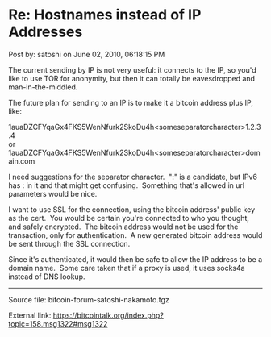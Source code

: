 # Re: Hostnames instead of IP Addresses

Post by: satoshi on June 02, 2010, 06:18:15 PM

The current sending by IP is not very useful: it connects to the IP, so you'd like to use TOR for anonymity, but then it can totally be eavesdropped and man-in-the-middled.

The future plan for sending to an IP is to make it a bitcoin address plus IP, like:

1auaDZCFYqaGx4FKS5WenNfurk2SkoDu4h<someseparatorcharacter\>1.2.3.4<br>
or<br>
1auaDZCFYqaGx4FKS5WenNfurk2SkoDu4h<someseparatorcharacter\>domain.com

I need suggestions for the separator character. &nbsp;":" is a candidate, but IPv6 has : in it and that might get confusing. &nbsp;Something that's allowed in url parameters would be nice.

I want to use SSL for the connection, using the bitcoin address' public key as the cert. &nbsp;You would be certain you're connected to who you thought, and safely encrypted. &nbsp;The bitcoin address would not be used for the transaction, only for authentication. &nbsp;A new generated bitcoin address would be sent through the SSL connection.

Since it's authenticated, it would then be safe to allow the IP address to be a domain name. &nbsp;Some care taken that if a proxy is used, it uses socks4a instead of DNS lookup.

---

Source file: bitcoin-forum-satoshi-nakamoto.tgz

External link: https://bitcointalk.org/index.php?topic=158.msg1322#msg1322
